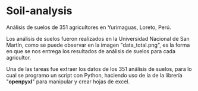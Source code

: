 # Soil-analysis
Análisis de suelos de 351 agricultores en Yurimaguas, Loreto, Perú.

Los análisis de suelos fueron realizados en la Universidad Nacional de San Martín, como se puede observar en la imagen "data_total.png", es la forma en que se nos entrega los resultados de análisis de suelos para cada agricultor.

Una de las tareas fue extraer los datos de los 351 análisis de suelos, para lo cual se programo un script con Python, haciendo uso de la de la librería "**openpyxl**" para manipular y crear hojas de excel. 

